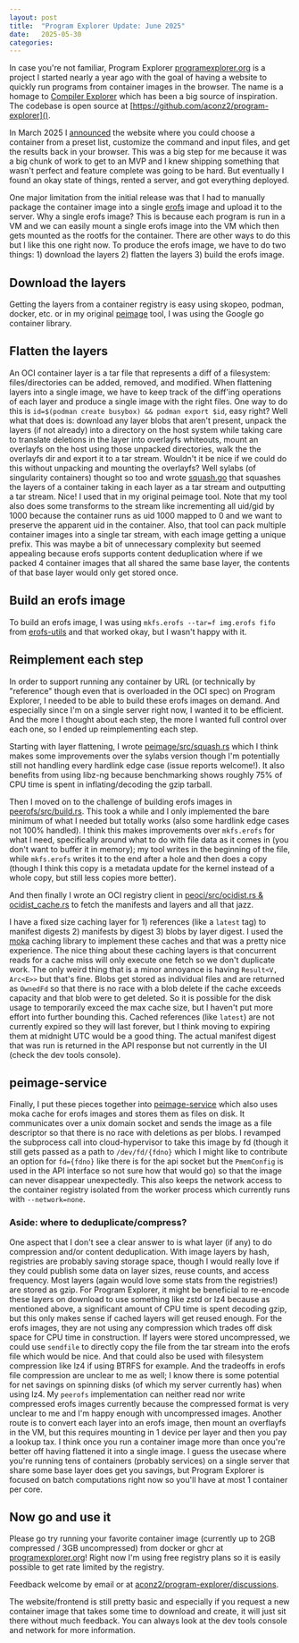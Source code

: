```yaml
---
layout: post
title:  "Program Explorer Update: June 2025"
date:   2025-05-30
categories:
---
```


In case you're not familiar, Program Explorer [programexplorer.org](https://programexplorer.org) is a project I started nearly a year ago with the goal of having a website to quickly run programs from container images in the browser. The name is a homage to [Compiler Explorer](https://godbolt.org) which has been a big source of inspiration. The codebase is open source at [https://github.com/aconz2/program-explorer]().

In March 2025 I [announced](https://news.ycombinator.com/item?id=43334192) the website where you could choose a container from a preset list, customize the command and input files, and get the results back in your browser. This was a big step for me because it was a big chunk of work to get to an MVP and I knew shipping something that wasn't perfect and feature complete was going to be hard. But eventually I found an okay state of things, rented a server, and got everything deployed.

One major limitation from the initial release was that I had to manually package the container image into a single [erofs](https://erofs.docs.kernel.org/en/latest/) image and upload it to the server. Why a single erofs image? This is because each program is run in a VM and we can easily mount a single erofs image into the VM which then gets mounted as the rootfs for the container. There are other ways to do this but I like this one right now. To produce the erofs image, we have to do two things: 1) download the layers 2) flatten the layers 3) build the erofs image.

## Download the layers

Getting the layers from a container registry is easy using skopeo, podman, docker, etc. or in my original [peimage](https://github.com/aconz2/program-explorer/blob/main/peimage/peimage.go) tool, I was using the Google go container library.

## Flatten the layers

An OCI container layer is a tar file that represents a diff of a filesystem: files/directories can be added, removed, and modified. When flattening layers into a single image, we have to keep track of the diff'ing operations of each layer and produce a single image with the right files. One way to do this is `id=$(podman create busybox) && podman export $id`, easy right? Well what that does is: download any layer blobs that aren't present, unpack the layers (if not already) into a directory on the host system while taking care to translate deletions in the layer into overlayfs whiteouts, mount an overlayfs on the host using those unpacked directories, walk the the overlayfs dir and export it to a tar stream. Wouldn't it be nice if we could do this without unpacking and mounting the overlayfs? Well sylabs (of singularity containers) thought so too and wrote [squash.go](https://github.com/sylabs/oci-tools/blob/main/pkg/mutate/squash.go) that squashes the layers of a container taking in each layer as a tar stream and outputting a tar stream. Nice! I used that in my original peimage tool. Note that my tool also does some transforms to the stream like incrementing all uid/gid by 1000 because the container runs as uid 1000 mapped to 0 and we want to preserve the apparent uid in the container. Also, that tool can pack multiple container images into a single tar stream, with each image getting a unique prefix. This was maybe a bit of unnecessary complexity but seemed appealing because erofs supports content deduplication where if we packed 4 container images that all shared the same base layer, the contents of that base layer would only get stored once.

## Build an erofs image

To build an erofs image, I was using `mkfs.erofs --tar=f img.erofs fifo` from [erofs-utils](https://github.com/erofs/erofs-utils) and that worked okay, but I wasn't happy with it.

## Reimplement each step

In order to support running any container by URL (or technically by "reference" though even that is overloaded in the OCI spec) on Program Explorer, I needed to be able to build these erofs images on demand. And especially since I'm on a single server right now, I wanted it to be efficient. And the more I thought about each step, the more I wanted full control over each one, so I ended up reimplementing each step.

Starting with layer flattening, I wrote [peimage/src/squash.rs](https://github.com/aconz2/program-explorer/blob/main/peimage/src/squash.rs) which I think makes some improvements over the sylabs version though I'm potentially still not handling every hardlink edge case (issue reports welcome!). It also benefits from using libz-ng because benchmarking shows roughly 75% of CPU time is spent in inflating/decoding the gzip tarball.

Then I moved on to the challenge of building erofs images in [peerofs/src/build.rs](https://github.com/aconz2/program-explorer/blob/main/peerofs/src/build.rs). This took a while and I only implemented the bare minimum of what I needed but totally works (also some hardlink edge cases not 100% handled). I think this makes improvements over `mkfs.erofs` for what I need, specifically around what to do with file data as it comes in (you don't want to buffer it in memory); my tool writes in the beginning of the file, while `mkfs.erofs` writes it to the end after a hole and then does a copy (though I think this copy is a metadata update for the kernel instead of a whole copy, but still less copies more better).

And then finally I wrote an OCI registry client in [peoci/src/ocidist.rs & ocidist_cache.rs](https://github.com/aconz2/program-explorer/blob/main/peoci/src/ocidist.rs) to fetch the manifests and layers and all that jazz.

I have a fixed size caching layer for 1) references (like a `latest` tag) to manifest digests 2) manifests by digest 3) blobs by layer digest. I used the [moka](https://github.com/moka-rs/moka) caching library to implement these caches and that was a pretty nice experience. The nice thing about these caching layers is that concurrent reads for a cache miss will only execute one fetch so we don't duplicate work. The only weird thing that is a minor annoyance is having `Result<V, Arc<E>>` but that's fine. Blobs get stored as individual files and are returned as `OwnedFd` so that there is no race with a blob delete if the cache exceeds capacity and that blob were to get deleted. So it is possible for the disk usage to temporarily exceed the max cache size, but I haven't put more effort into further bounding this. Cached references (like `latest`) are not currently expired so they will last forever, but I think moving to expiring them at midnight UTC would be a good thing. The actual manifest digest that was run is returned in the API response but not currently in the UI (check the dev tools console).

## peimage-service

Finally, I put these pieces together into [peimage-service](https://github.com/aconz2/program-explorer/blob/main/peimage-service/src/main.rs) which also uses moka cache for erofs images and stores them as files on disk. It communicates over a unix domain socket and sends the image as a file descriptor so that there is no race with deletions as per blobs. I revamped the subprocess call into cloud-hypervisor to take this image by fd (though it still gets passed as a path to `/dev/fd/{fdno}` which I might like to contribute an option for `fd={fdno}` like there is for the api socket but the `PmemConfig` is used in the API interface so not sure how that would go) so that the image can never disappear unexpectedly. This also keeps the network access to the container registry isolated from the worker process which currently runs with `--network=none`.

### Aside: where to deduplicate/compress?

One aspect that I don't see a clear answer to is what layer (if any) to do compression and/or content deduplication. With image layers by hash, registries are probably saving storage space, though I would really love if they could publish some data on layer sizes, reuse counts, and access frequency. Most layers (again would love some stats from the registries!) are stored as gzip. For Program Explorer, it might be beneficial to re-encode these layers on download to use something like zstd or lz4 because as mentioned above, a significant amount of CPU time is spent decoding gzip, but this only makes sense if cached layers will get reused enough. For the erofs images, they are not using any compression which trades off disk space for CPU time in construction. If layers were stored uncompressed, we could use `sendfile` to directly copy the file from the tar stream into the erofs file which would be nice. And that could also be used with filesystem compression like lz4 if using BTRFS for example. And the tradeoffs in erofs file compression are unclear to me as well; I know there is some potential for net savings on spinning disks (of which my server currently has) when using lz4. My `peerofs` implementation can neither read nor write compressed erofs images currently because the compressed format is very unclear to me and I'm happy enough with uncompressed images. Another route is to convert each layer into an erofs image, then mount an overflayfs in the VM, but this requires mounting in 1 device per layer and then you pay a lookup tax. I think once you run a container image more than once you're better off having flattened it into a single image. I guess the usecase where you're running tens of containers (probably services) on a single server that share some base layer does get you savings, but Program Explorer is focused on batch computations right now so you'll have at most 1 container per core.

## Now go and use it

Please go try running your favorite container image (currently up to 2GB compressed / 3GB uncompressed) from docker or ghcr at [programexplorer.org](https://programexplorer.org)! Right now I'm using free registry plans so it is easily possible to get rate limited by the registry.

Feedback welcome by email or at [aconz2/program-explorer/discussions](https://github.com/aconz2/program-explorer/discussions).

The website/frontend is still pretty basic and especially if you request a new container image that takes some time to download and create, it will just sit there without much feedback. You can always look at the dev tools console and network for more information.
